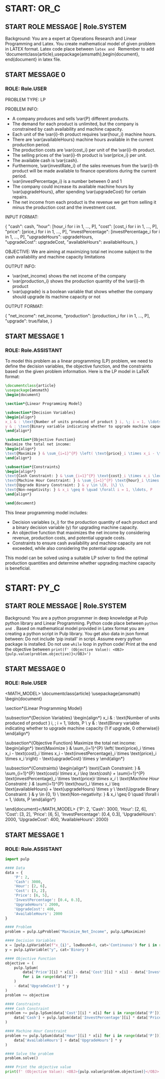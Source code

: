 # START: OR_C 
## START ROLE MESSAGE | Role.SYSTEM 
Background: You are a expert at Operations Research and Linear Programming and Latex. You create mathematical model of given problem in LATEX format. Latex code place between ```latex and ``` Remember to add 'documentclass{article},usepackage{amsmath},begin{document}, end{document} in latex file. 
## START MESSAGE 0 
### ROLE: Role.USER
<DESCRIPTION>
PROBLEM TYPE: LP

PROBLEM INFO: 

- A company produces and sells \var{P} different products. 
- The demand for each product is unlimited, but the company is constrained by cash availability and machine capacity.
- Each unit of the \var{i}-th product requires \var{hour_i} machine hours.
- There are \var{availableHours} machine hours available in the current production period.
- The production costs are \var{cost_i} per unit of the \var{i}-th product.
- The selling prices of the \var{i}-th product is \var{price_i} per unit.
- The available cash is \var{cash}.
- Furthermore, \var{investRate_i} of the sales revenues from the \var{i}-th product will be made available to finance operations during the current period.
- \var{investPercentage_i} is a number between 0 and 1
- The company could increase its available machine hours by \var{upgradeHours}, after spending \var{upgradeCost} for certain repairs. 
- The net income from each product is the revenue we get from selling it minus the production cost and the investment cost.

INPUT FORMAT:

{
    "cash": cash,
    "hour": [hour_i for i in 1, ..., P],
    "cost": [cost_i for i in 1, ..., P],
    "price": [price_i for i in 1, ..., P],
    "investPercentage": [investPercentage_i for i in 1, ..., P],
    "upgradeHours": upgradeHours,   
    "upgradeCost": upgradeCost,
    "availableHours": availableHours,
}

OBJECTIVE: We are aiming at maximizing total net income subject to the cash availability and machine capacity limitations

OUTPUT INFO:

- \var{net_income} shows the net income of the company
- \var{production_i} shows the production quantity of the \var{i}-th product
- \var{upgrade} is a boolean variable that shows whether the company should upgrade its machine capacity or not

OUTPUT FORMAT:

{
    "net_income": net_income,
    "production": [production_i for i in 1, ..., P],
    "upgrade": true/false,
}
</DESCRIPTION>


## START MESSAGE 1 
### ROLE: Role.ASSISTANT
To model this problem as a linear programming (LP) problem, we need to define the decision variables, the objective function, and the constraints based on the given problem information. Here is the LP model in LaTeX format:

```latex
\documentclass{article}
\usepackage{amsmath}
\begin{document}

\section*{Linear Programming Model}

\subsection*{Decision Variables}
\begin{align*}
x_i & : \text{Number of units produced of product } i, \; i = 1, \ldots, P \\
y & : \text{Binary variable indicating whether to upgrade machine capacity (1 if upgrade, 0 otherwise)}
\end{align*}

\subsection*{Objective Function}
Maximize the total net income:
\begin{align*}
\text{Maximize } & \sum_{i=1}^{P} \left( \text{price}_i \times x_i - \text{cost}_i \times x_i - \text{investPercentage}_i \times \text{price}_i \times x_i \right) - \text{upgradeCost} \times y
\end{align*}

\subsection*{Constraints}
\begin{align*}
\text{Cash Constraint: } & \sum_{i=1}^{P} \text{cost}_i \times x_i \leq \text{cash} + \sum_{i=1}^{P} \text{investPercentage}_i \times \text{price}_i \times x_i \\
\text{Machine Hour Constraint: } & \sum_{i=1}^{P} \text{hour}_i \times x_i \leq \text{availableHours} + \text{upgradeHours} \times y \\
\text{Upgrade Binary Constraint: } & y \in \{0, 1\} \\
\text{Non-negativity: } & x_i \geq 0 \quad \forall i = 1, \ldots, P
\end{align*}

\end{document}
```

This linear programming model includes:
- Decision variables \(x_i\) for the production quantity of each product and a binary decision variable \(y\) for upgrading machine capacity.
- An objective function that maximizes the net income by considering revenue, production costs, and potential upgrade costs.
- Constraints to ensure cash availability and machine capacity are not exceeded, while also considering the potential upgrade.

This model can be solved using a suitable LP solver to find the optimal production quantities and determine whether upgrading machine capacity is beneficial.

# START: PY_C 
## START ROLE MESSAGE | Role.SYSTEM 
Background: You are a python programmer in deep knowledge at Pulp python library and Linear Programming. Python code place between ```python and ```. Based on mathematical model provided in Latex format you are creating a python script in Pulp library. You get also data in json format between: <DATA></DATA> Do not include 'pip install' in script. Assume every python package is installed. Do not use `while` loop in python code! Print at the end the objective between <OBJ></OBJ> `print(f' (Objective Value): <OBJ>{pulp.value(problem.objective)}</OBJ>')` 
## START MESSAGE 0 
### ROLE: Role.USER
<MATH_MODEL>
\documentclass{article}
\usepackage{amsmath}
\begin{document}

\section*{Linear Programming Model}

\subsection*{Decision Variables}
\begin{align*}
x_i & : \text{Number of units produced of product } i, \; i = 1, \ldots, P \\
y & : \text{Binary variable indicating whether to upgrade machine capacity (1 if upgrade, 0 otherwise)}
\end{align*}

\subsection*{Objective Function}
Maximize the total net income:
\begin{align*}
\text{Maximize } & \sum_{i=1}^{P} \left( \text{price}_i \times x_i - \text{cost}_i \times x_i - \text{investPercentage}_i \times \text{price}_i \times x_i \right) - \text{upgradeCost} \times y
\end{align*}

\subsection*{Constraints}
\begin{align*}
\text{Cash Constraint: } & \sum_{i=1}^{P} \text{cost}_i \times x_i \leq \text{cash} + \sum_{i=1}^{P} \text{investPercentage}_i \times \text{price}_i \times x_i \\
\text{Machine Hour Constraint: } & \sum_{i=1}^{P} \text{hour}_i \times x_i \leq \text{availableHours} + \text{upgradeHours} \times y \\
\text{Upgrade Binary Constraint: } & y \in \{0, 1\} \\
\text{Non-negativity: } & x_i \geq 0 \quad \forall i = 1, \ldots, P
\end{align*}

\end{document}</MATH_MODEL>
<DATA>
{'P': 2, 'Cash': 3000, 'Hour': [2, 6], 'Cost': [3, 2], 'Price': [6, 5], 'InvestPercentage': [0.4, 0.3], 'UpgradeHours': 2000, 'UpgradeCost': 400, 'AvailableHours': 2000}</DATA>


## START MESSAGE 1 
### ROLE: Role.ASSISTANT
```python
import pulp

#### Data
data = {
    'P': 2,
    'Cash': 3000,
    'Hour': [2, 6],
    'Cost': [3, 2],
    'Price': [6, 5],
    'InvestPercentage': [0.4, 0.3],
    'UpgradeHours': 2000,
    'UpgradeCost': 400,
    'AvailableHours': 2000
}

#### Problem
problem = pulp.LpProblem("Maximize_Net_Income", pulp.LpMaximize)

#### Decision Variables
x = [pulp.LpVariable(f"x_{i}", lowBound=0, cat='Continuous') for i in range(data['P'])]
y = pulp.LpVariable("y", cat='Binary')

#### Objective Function
objective = (
    pulp.lpSum(
        data['Price'][i] * x[i] - data['Cost'][i] * x[i] - data['InvestPercentage'][i] * data['Price'][i] * x[i] 
        for i in range(data['P'])
    ) 
    - data['UpgradeCost'] * y
)
problem += objective

#### Constraints
#### Cash Constraint
problem += pulp.lpSum(data['Cost'][i] * x[i] for i in range(data['P'])) <= (
    data['Cash'] + pulp.lpSum(data['InvestPercentage'][i] * data['Price'][i] * x[i] for i in range(data['P']))
)

#### Machine Hour Constraint
problem += pulp.lpSum(data['Hour'][i] * x[i] for i in range(data['P'])) <= (
    data['AvailableHours'] + data['UpgradeHours'] * y
)

#### Solve the problem
problem.solve()

#### Print the objective value
print(f' (Objective Value): <OBJ>{pulp.value(problem.objective)}</OBJ>')
```

